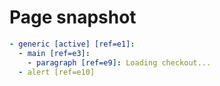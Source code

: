 # Page snapshot

```yaml
- generic [active] [ref=e1]:
  - main [ref=e3]:
    - paragraph [ref=e9]: Loading checkout...
  - alert [ref=e10]
```